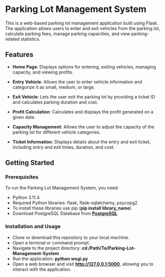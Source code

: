# Parking Lot Management System

This is a web-based parking lot management application built using Flask. The application allows users to enter and exit vehicles from the parking lot, calculate parking fees, manage parking capacities, and view parking-related statistics.

## Features

- **Home Page**: Displays options for entering, exiting vehicles, managing capacity, and viewing profits.

- **Entry Vehicle**: Allows the user to enter vehicle information and categorize it as small, medium, or large.

- **Exit Vehicle**: Lets the user exit the parking lot by providing a ticket ID and calculates parking duration and cost.

- **Profit Calculation**: Calculates and displays the profit generated on a given date.

- **Capacity Management**: Allows the user to adjust the capacity of the parking lot for different vehicle categories.

- **Ticket Information**: Displays details about the entry and exit ticket, including entry and exit times, duration, and cost.

## Getting Started

### Prerequisites
To run the Parking Lot Management System, you need:
- Python 3.11.4
- Required Python libraries: flask, flask-sqlalchemy, psycopg2
- To install these libraries use pip (**pip install library_name**)
- Download PostgreSQL Database from **[PostgreSQL](https://www.postgresql.org/download/)**

### Installation and Usage

- Clone or download this repository to your local machine.
- Open a terminal or command prompt.
- Navigate to the project directory: **cd /Path/To/Parking-Lot-Management-System**
- Run the application:  **python wsgi.py**
- Open a web browser and visit **http://127.0.0.1:5000**, allowing you to interact with the application.






